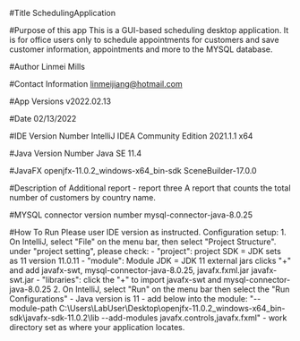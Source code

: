 #Title
SchedulingApplication

#Purpose of this app
This is a GUI-based scheduling desktop application. It is for office users only to schedule appointments for customers and save customer information, appointments and more to the MYSQL database.

#Author
Linmei Mills

#Contact Information
linmeijiang@hotmail.com

#App Versions
v2022.02.13

#Date
02/13/2022

#IDE Version Number
IntelliJ IDEA Community Edition 2021.1.1 x64

#Java Version Number
Java SE 11.4

#JavaFX
openjfx-11.0.2_windows-x64_bin-sdk
SceneBuilder-17.0.0

#Description of Additional report - report three
A report that counts the total number of customers by country name.

#MYSQL connector version number
mysql-connector-java-8.0.25

#How To Run
Please user IDE version as instructed. 
Configuration setup:
    1. On IntelliJ, select "File" on the menu bar, then select "Project Structure".
        under "project setting", please check:
        - "project": project SDK = JDK sets as 11 version 11.0.11 
        - "module": Module JDK = JDK 11
                    external jars clicks "+" and add javafx-swt, mysql-connector-java-8.0.25, javafx.fxml.jar javafx-swt.jar
        - "libraries": click the "+" to import javafx-swt and mysql-connector-java-8.0.25
    2. On IntelliJ, select "Run" on the menu bar then select the "Run Configurations"
        - Java version is 11
        - add below into the module:
            "--module-path C:\Users\LabUser\Desktop\openjfx-11.0.2_windows-x64_bin-sdk\javafx-sdk-11.0.2\lib --add-modules javafx.controls,javafx.fxml"
        - work directory set as where your application locates.







